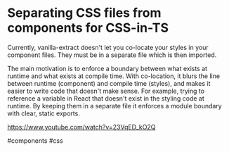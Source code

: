 # Separating CSS files from components for CSS-in-TS

Currently, vanilla-extract doesn't let you co-locate your styles in your component files. They must be in a separate file which is then imported.

The main motivation is to enforce a boundary between what exists at runtime and what exists at compile time. With co-location, it blurs the line between runtime (component) and compile time (styles), and makes it easier to write code that doesn't make sense. For example, trying to reference a variable in React that doesn't exist in the styling code at runtime. By keeping them in a separate file it enforces a module boundary with clear, static exports.

https://www.youtube.com/watch?v=23VqED_kO2Q

#components
#css